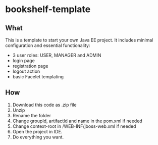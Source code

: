 # bookshelf-template

## What

This is a template to start your own Java EE project. It includes minimal configuration and essential functionality:
* 3 user roles: USER, MANAGER and ADMIN
* login page
* registration page
* logout action
* basic Facelet templating

## How

1. Download this code as .zip file
2. Unzip
3. Rename the folder
4. Change groupId, artifactId and name in the pom.xml if needed
5. Change context-root in /WEB-INF/jboss-web.xml if needed
6. Open the project in IDE.
7. Do everything you want.
